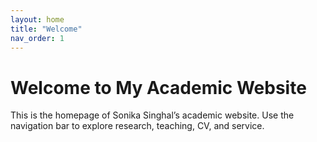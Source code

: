 ```yaml
---
layout: home
title: "Welcome"
nav_order: 1
---
```


# Welcome to My Academic Website

This is the homepage of Sonika Singhal’s academic website. Use the navigation bar to explore research, teaching, CV, and service.
